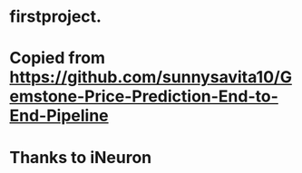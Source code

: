 # firstproject.

# Copied from https://github.com/sunnysavita10/Gemstone-Price-Prediction-End-to-End-Pipeline

# Thanks to iNeuron
